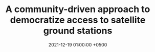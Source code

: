---
title: "A community-driven approach to democratize access to satellite ground stations"
collection: publications
permalink: /publications/quasar-mobicom21/
date: 2021-12-19 01:00:00 +0500
venue: 'ACM MobiCom'
bibtex: '/bibtex/quasar-mobicom21.html'
pdf: '/files/quasar-mobicom21.pdf'
pubtype: 'conference'
authors: 'Vaibhav Singh, Akarsh Prabhakara, Diana Zhang, Osman Yağan, Swarun Kumar'
award: 'GetMobile Research Highlight'
excerpt_separator: ""
---